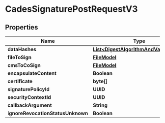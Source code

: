

# CadesSignaturePostRequestV3


## Properties

| Name | Type | Description | Notes |
|------------ | ------------- | ------------- | -------------|
|**dataHashes** | [**List&lt;DigestAlgorithmAndValueModel&gt;**](DigestAlgorithmAndValueModel.md) |  |  [optional] |
|**fileToSign** | [**FileModel**](FileModel.md) |  |  [optional] |
|**cmsToCoSign** | [**FileModel**](FileModel.md) |  |  [optional] |
|**encapsulateContent** | **Boolean** |  |  [optional] |
|**certificate** | **byte[]** |  |  [optional] |
|**signaturePolicyId** | **UUID** |  |  [optional] |
|**securityContextId** | **UUID** |  |  [optional] |
|**callbackArgument** | **String** |  |  [optional] |
|**ignoreRevocationStatusUnknown** | **Boolean** |  |  [optional] |



